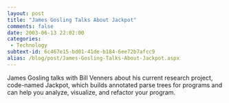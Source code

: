 ```yaml
---
layout: post
title: "James Gosling Talks About Jackpot"
comments: false
date: 2003-06-13 22:02:00
categories:
 - Technology
subtext-id: 6c467e15-bd01-41de-b184-6ee72b7afcc9
alias: /blog/post/James-Gosling-Talks-About-Jackpot.aspx
---
```



James Gosling talks with Bill Venners about his current research project, code-named Jackpot, which builds annotated parse trees for programs and can help you analyze, visualize, and refactor your program. 
